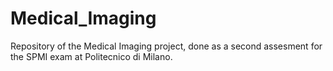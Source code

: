 # Medical_Imaging
Repository of the Medical Imaging project, done as a second assesment for the SPMI exam at Politecnico di Milano.
